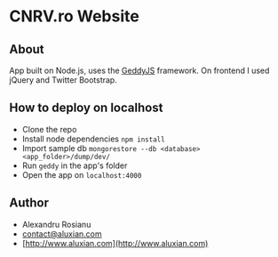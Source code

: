 # CNRV.ro Website

## About
App built on Node.js, uses the [GeddyJS](http://geddyjs.org/) framework. On frontend I used jQuery and Twitter Bootstrap.

## How to deploy on localhost
- Clone the repo
- Install node dependencies `npm install`
- Import sample db `mongorestore --db <database> <app_folder>/dump/dev/`
- Run `geddy` in the app's folder
- Open the app on `localhost:4000`

## Author
- Alexandru Rosianu
- [contact@aluxian.com](mailto:contact@aluxian.com)
- [http://www.aluxian.com](http://www.aluxian.com)
